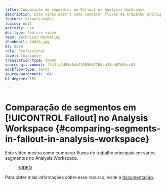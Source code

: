 ```yaml
---
title: Comparação de segmentos no Fallout na Analysis Workspace
description: Este vídeo mostra como comparar fluxos de trabalho principais em vários segmentos no Analysis Workspace.
feature: Visualizações
topics: null
activity: use
doc-type: feature video
team: Technical Marketing
thumbnail: 24046.jpg
kt: 2278
role: Profissional
level: Iniciante
translation-type: tm+mt
source-git-commit: f3b3fa7d91b0cb21005b57768ca23ed6700fcc03
workflow-type: tm+mt
source-wordcount: '64'
ht-degree: 15%

---
```



# Comparação de segmentos em [!UICONTROL Fallout] no Analysis Workspace {#comparing-segments-in-fallout-in-analysis-workspace}

Este vídeo mostra como comparar fluxos de trabalho principais em vários segmentos no Analysis Workspace.

>[!VIDEO](https://video.tv.adobe.com/v/24046/?quality=12)

Para obter mais informações sobre esse recurso, visite a [documentação](https://marketing.adobe.com/resources/help/pt_BR/analytics/analysis-workspace/compare-segments-fallout.html).
